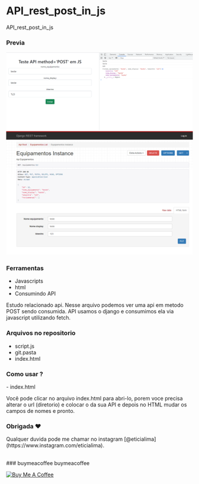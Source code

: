 # API_rest_post_in_js
API_rest_post_in_js
### Previa
 
<img src="git/demo1.png?raw=true"/>
<img src="git/demo2.png?raw=true"/> 

### Ferramentas
* Javascripts
* html
* Consumindo API

<p>Estudo relacionado api. Nesse arquivo podemos ver uma api em metodo POST sendo consumida. 
API usamos o django e consumimos ela via javascript utilizando fetch.

### Arquivos no repositorio 
* script.js
* git.pasta
* index.html

### Como usar ? 
<p>- index.html </P><p> Você pode clicar no arquivo index.html para abri-lo, porem voce precisa alterar o url (diretorio) e colocar o da sua API e depois no HTML mudar os campos de nomes e pronto.</P> 

### Obrigada ❤️
<p>Qualquer duvida pode me chamar no instagram [@eticialima](https://www.instagram.com/eticialima).</p> 
<br> 
###  buymeacoffee buymeacoffee
 
<a  href="https://www.buymeacoffee.com/leticialima" target="_blank"><img  src="https://cdn.buymeacoffee.com/buttons/default-red.png" alt="Buy Me A Coffee" height="40" width="170" ></a>
</p><br> 
 


